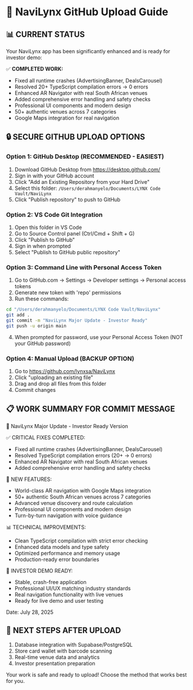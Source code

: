 # 🚀 NaviLynx GitHub Upload Guide

## 📊 CURRENT STATUS

Your NaviLynx app has been significantly enhanced and is ready for investor demo:

✅ **COMPLETED WORK:**

- Fixed all runtime crashes (AdvertisingBanner, DealsCarousel)
- Resolved 20+ TypeScript compilation errors → 0 errors
- Enhanced AR Navigator with real South African venues
- Added comprehensive error handling and safety checks
- Professional UI components and modern design
- 50+ authentic venues across 7 categories
- Google Maps integration for real navigation

## 🔒 SECURE GITHUB UPLOAD OPTIONS

### Option 1: GitHub Desktop (RECOMMENDED - EASIEST)

1. Download GitHub Desktop from <https://desktop.github.com/>
2. Sign in with your GitHub account
3. Click "Add an Existing Repository from your Hard Drive"
4. Select this folder: `/Users/derahmanyelo/Documents/LYNX Code Vault/NaviLynx`
5. Click "Publish repository" to push to GitHub

### Option 2: VS Code Git Integration

1. Open this folder in VS Code
2. Go to Source Control panel (Ctrl/Cmd + Shift + G)
3. Click "Publish to GitHub"
4. Sign in when prompted
5. Select "Publish to GitHub public repository"

### Option 3: Command Line with Personal Access Token

1. Go to GitHub.com → Settings → Developer settings → Personal access tokens
2. Generate new token with 'repo' permissions
3. Run these commands:

```bash
cd "/Users/derahmanyelo/Documents/LYNX Code Vault/NaviLynx"
git add .
git commit -m "NaviLynx Major Update - Investor Ready"
git push -u origin main
```

4. When prompted for password, use your Personal Access Token (NOT your GitHub password)

### Option 4: Manual Upload (BACKUP OPTION)

1. Go to <https://github.com/lynxsa/NaviLynx>
2. Click "uploading an existing file"
3. Drag and drop all files from this folder
4. Commit changes

## 📋 WORK SUMMARY FOR COMMIT MESSAGE

🚀 NaviLynx Major Update - Investor Ready Version

✅ CRITICAL FIXES COMPLETED:

- Fixed all runtime crashes (AdvertisingBanner, DealsCarousel)
- Resolved TypeScript compilation errors (20+ → 0 errors)
- Enhanced AR Navigator with real South African venues
- Added comprehensive error handling and safety checks

🌟 NEW FEATURES:

- World-class AR navigation with Google Maps integration
- 50+ authentic South African venues across 7 categories
- Advanced venue discovery and route calculation
- Professional UI components and modern design
- Turn-by-turn navigation with voice guidance

📊 TECHNICAL IMPROVEMENTS:

- Clean TypeScript compilation with strict error checking
- Enhanced data models and type safety
- Optimized performance and memory usage
- Production-ready error boundaries

🎯 INVESTOR DEMO READY:

- Stable, crash-free application
- Professional UI/UX matching industry standards
- Real navigation functionality with live venues
- Ready for live demo and user testing

Date: July 28, 2025

## 🚀 NEXT STEPS AFTER UPLOAD

1. Database integration with Supabase/PostgreSQL
2. Store card wallet with barcode scanning
3. Real-time venue data and analytics
4. Investor presentation preparation

Your work is safe and ready to upload! Choose the method that works best for you.
